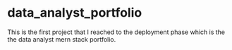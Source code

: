 # data_analyst_portfolio
This is the first project that I reached to the deployment phase which is the the data analyst mern stack portfolio.
